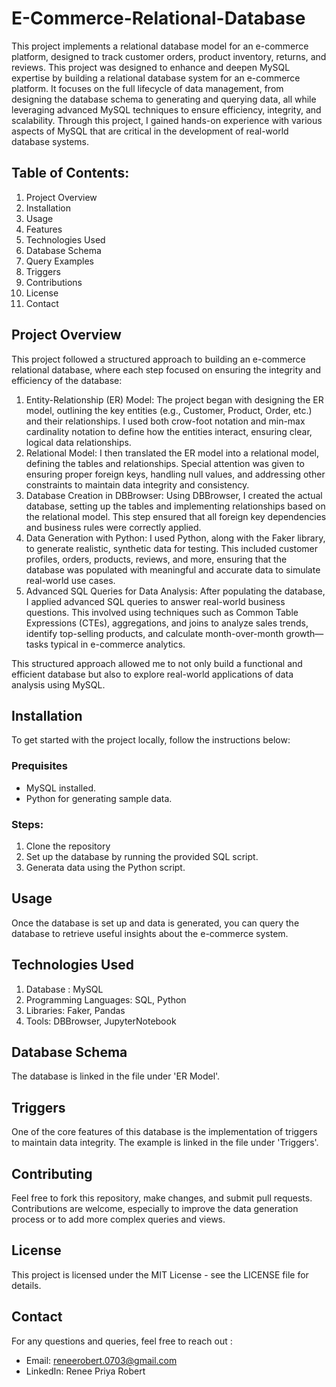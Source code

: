 # E-Commerce-Relational-Database
This project implements a relational database model for an e-commerce platform, designed to track customer orders, product inventory, returns, and reviews. This project was designed to enhance and deepen MySQL expertise by building a relational database system for an e-commerce platform. It focuses on the full lifecycle of data management, from designing the database schema to generating and querying data, all while leveraging advanced MySQL techniques to ensure efficiency, integrity, and scalability. Through this project, I gained hands-on experience with various aspects of MySQL that are critical in the development of real-world database systems. 
## Table of Contents:
1. Project Overview
2. Installation
3. Usage
4. Features
5. Technologies Used
6. Database Schema
7. Query Examples
8. Triggers
9. Contributions
10. License
11. Contact
## Project Overview
This project followed a structured approach to building an e-commerce relational database, where each step focused on ensuring the integrity and efficiency of the database:
1. Entity-Relationship (ER) Model: The project began with designing the ER model, outlining the key entities (e.g., Customer, Product, Order, etc.) and their relationships. I used both crow-foot notation and min-max cardinality notation to define how the entities interact, ensuring clear, logical data relationships.
2. Relational Model: I then translated the ER model into a relational model, defining the tables and relationships. Special attention was given to ensuring proper foreign keys, handling null values, and addressing other constraints to maintain data integrity and consistency.
3. Database Creation in DBBrowser: Using DBBrowser, I created the actual database, setting up the tables and implementing relationships based on the relational model. This step ensured that all foreign key dependencies and business rules were correctly applied.
4. Data Generation with Python: I used Python, along with the Faker library, to generate realistic, synthetic data for testing. This included customer profiles, orders, products, reviews, and more, ensuring that the database was populated with meaningful and accurate data to simulate real-world use cases.
5. Advanced SQL Queries for Data Analysis: After populating the database, I applied advanced SQL queries to answer real-world business questions. This involved using techniques such as Common Table Expressions (CTEs), aggregations, and joins to analyze sales trends, identify top-selling products, and calculate month-over-month growth—tasks typical in e-commerce analytics.

This structured approach allowed me to not only build a functional and efficient database but also to explore real-world applications of data analysis using MySQL.
## Installation 
To get started with the project locally, follow the instructions below:
### Prequisites
-  MySQL installed.
-   Python for generating sample data.
### Steps:
1. Clone the repository
2. Set up the database by running the provided SQL script.
3. Generata data using the Python script.

## Usage
Once the database is set up and data is generated, you can query the database to retrieve useful insights about the e-commerce system.

## Technologies Used
1. Database : MySQL
2. Programming Languages: SQL, Python
3. Libraries: Faker, Pandas
4. Tools: DBBrowser, JupyterNotebook

## Database Schema
The database is linked in the file under 'ER Model'. 

## Triggers
One of the core features of this database is the implementation of triggers to maintain data integrity. The example is linked in the file under 'Triggers'.

## Contributing 
Feel free to fork this repository, make changes, and submit pull requests. Contributions are welcome, especially to improve the data generation process or to add more complex queries and views.

## License
This project is licensed under the MIT License - see the LICENSE file for details.

## Contact
For any questions and queries, feel free to reach out :
- Email: reneerobert.0703@gmail.com
- LinkedIn: Renee Priya Robert 



